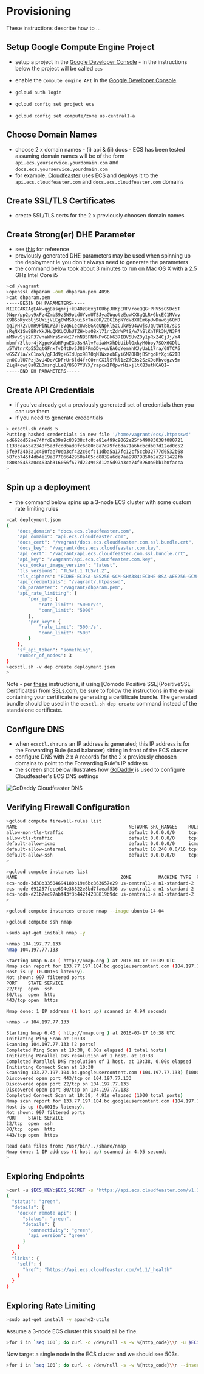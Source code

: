 # Provisioning

These instructions describe how to ...

## Setup Google Compute Engine Project

* setup a project in the
[Google Developer Console](https://console.developers.google.com/project) - in
the instructions below the project will be called ```ecs```

* enable the ```compute engine API``` in
the [Google Developer Console](https://console.developers.google.com/project)

* ```gcloud auth login```

* ```gcloud config set project ecs```

* ```gcloud config set compute/zone us-central1-a```

## Choose Domain Names

* choose 2 x domain names - (i) api & (ii) docs - ECS has been tested
assuming domain names will be of the form ```api.ecs.yourservice.yourdomain.com```
and ```docs.ecs.yourservice.yourdmain.com```
* for example, [Cloudfeaster](https://github.com/simonsdave/cloudfeaster)
uses ECS and deploys it to
the ```api.ecs.cloudfeaster.com``` and ```docs.ecs.cloudfeaster.com```
domains

## Create SSL/TLS Certificates

* create SSL/TLS certs for the 2 x previously choosen domain names

## Create Strong(er) DHE Parameter

* see [this](https://raymii.org/s/tutorials/Strong_SSL_Security_On_nginx.html#Forward_Secrecy_&_Diffie_Hellman_Ephemeral_Parameters)
for reference
* previously generated DHE parameters may be used when 
spinning up the deployment ie you don't always need to
generate the parameters
* the command below took about 3 minutes to run on Mac OS X
with a 2.5 GHz Intel Core i5

```bash
>cd /vagrant
>openssl dhparam -out dhparam.pem 4096
>cat dhparam.pem
-----BEGIN DH PARAMETERS-----
MIICCAKCAgEAkwqgBasqm+j+kD4DzB6xgTOUbpJHKpERP/roeQQG+PHV5sGSDc5T
9Ngy/pp2py9xFz4ZmbS9zSW9pLdUYvmUTSJyaGWgotzEuwKX8gQLR+GbcEC1MVwy
X9BSpKyxbUjSUWijVLEg0WMS8pui6rTnk0R/Z0GIbpNYdVdXHEm6pUwDuw6j6QhD
qqIyH72/DmR9PiNLWZJT8Vq6LecUw8EGXqQNpkl5zCukW594wwjsJqUtWtb8/sDs
sRqNX1Sw8BRrXkJHuQKKUCUhUTZH+bsOBxl71ntZdnWPtS/w7hSlKnTPk3M/N3P4
mM9vvSjk2F37vnaWMrs5rkkI7rhNB5FNMkPvGBk637IBV5UvZ0y1pRxZ4CjJj/m4
mbmf/3lkor4jXgpeXVbHPgwEGb3sHAlvFaiaW+XhDbUiblGxkyM0boy7SQX6GDlL
u5TWtnrXp553qtGFnxfvD4tDv5J8SFPmGDy+uVEA6qYemYnKJyUaL17ra/G8TCA6
wGSZYla/xC1nxN/gFJd9g+6IdUpx987OqM1WxzobEyi6MZ0HDjBSfgoHfXgiG2IB
enOCulU7Pzj3vU4Do/CDFrUr6ld4frCOrnCX1lSYkl1zZfC3s2SzX9oRbvdgzv5m
ZiqH+qwj8aOZLDmsngLLe8/8GO7YUYX/rapcw1PQpwrHixjltX83utMCAQI=
-----END DH PARAMETERS-----
```

## Create API Credentials

* if you've already got a previously generated set of credentials then
you can use them
* if you need to generate credentials

```bash
> ecsctl.sh creds 5
Putting hashed credentials in new file '/home/vagrant/ecs/.htpasswd'
ed662dd52ae74ffd8a39a9c83938cfc8:e81e499c9062e25fb49083038f080721
1133cea55a2348f5a3fcddbad0fc6d80:8a7c79fcbda71a6bcbcdb07d12ed0c52
5fe9f24b3a1c460fae70eb3cf422c6ef:11dba5a17fc12cf5ccb32777d6532b68
b87cb745f4db4e19a87706642950a405:d8839a6de7aa99879850b2a2271422fb
c808e5453a0c463ab316056f677d2249:8d12a5d97a3ca74f0260a0bb1b0facca
>
```

## Spin up a deployment

* the command below spins up a 3-node ECS cluster
  with some custom rate limiting rules

```bash
>cat deployment.json
{
    "docs_domain": "docs.ecs.cloudfeaster.com",
    "api_domain": "api.ecs.cloudfeaster.com",
    "docs_cert": "/vagrant/docs.ecs.cloudfeaster.com.ssl.bundle.crt",
    "docs_key": "/vagrant/docs.ecs.cloudfeaster.com.key",
    "api_cert": "/vagrant/api.ecs.cloudfeaster.com.ssl.bundle.crt",
    "api_key": "/vagrant/api.ecs.cloudfeaster.com.key",
    "ecs_docker_image_version": "latest",
    "tls_versions": "TLSv1.1 TLSv1.2",
    "tls_ciphers": "ECDHE-ECDSA-AES256-GCM-SHA384:ECDHE-RSA-AES256-GCM-SHA384:ECDHE-ECDSA-CHACHA20-POLY1305:ECDHE-RSA-CHACHA20-POLY1305:ECDHE-ECDSA-AES128-GCM-SHA256:ECDHE-RSA-AES128-GCM-SHA256:ECDHE-ECDSA-AES256-SHA384:ECDHE-RSA-AES256-SHA384:ECDHE-ECDSA-AES128-SHA256:ECDHE-RSA-AES128-SHA256",
    "api_credentials": "/vagrant/.htpasswd",
    "dh_parameter": "/vagrant/dhparam.pem",
    "api_rate_limiting": {
        "per_ip": {
            "rate_limit": "5000r/s",
            "conn_limit": "5000"
        },
        "per_key": {
            "rate_limit": "500r/s",
            "conn_limit": "500"
        }
    },
    "sf_api_token": "something",
    "number_of_nodes": 3
}
>ecsctl.sh -v dep create deployment.json
>
```

Note - per [these](https://support.comodo.com/index.php?/Knowledgebase/Article/View/789/0/certificate-installation-nginx)
instructions, if using [Comodo Positive SSL](PositiveSSL Certificates) from [SSLs.com](https://www.ssls.com/), be sure
to follow the instructions in the e-mail containing your certificate re generating a certificate bundle. The generated bundle
should be used in the ```ecsctl.sh dep create``` command instead of the standalone certificate.

## Configure DNS

* when ```ecsctl.sh``` runs an IP address is generated; this IP
address is for the Forwarding Rule (load balancer) sitting in
front of the ECS cluster
* configure DNS with 2 x A records for the 2 x previously choosen
domains to point to the Forwarding Rule's IP address
* the screen shot below illustrates how [GoDaddy](https://www.godaddy.com/)
is used to configure Cloudfeaster's ECS DNS settings 

![GoDaddy Cloudfeaster DNS](images/godaddy-cloudfeaster.png)

## Verifying Firewall Configuration

```bash
>gcloud compute firewall-rules list
NAME                                         NETWORK SRC_RANGES    RULES                        SRC_TAGS TARGET_TAGS
allow-non-tls-traffic                        default 0.0.0.0/0     tcp:80                                node
allow-tls-traffic                            default 0.0.0.0/0     tcp:443                               node
default-allow-icmp                           default 0.0.0.0/0     icmp
default-allow-internal                       default 10.240.0.0/16 tcp:1-65535,udp:1-65535,icmp
default-allow-ssh                            default 0.0.0.0/0     tcp:22
>
```

```bash
>gcloud compute instances list
NAME                                      ZONE          MACHINE_TYPE  PREEMPTIBLE INTERNAL_IP EXTERNAL_IP     STATUS
ecs-node-3d38b33504694180b19e6bc863657e29 us-central1-a n1-standard-2             10.240.0.2  104.197.39.251  RUNNING
ecs-node-691257fece694e38822e8bd7faeaf536 us-central1-a n1-standard-2             10.240.0.4  104.197.233.110 RUNNING
ecs-node-e21b7ec97abf43f3b442f4288819b9dc us-central1-a n1-standard-2             10.240.0.3  104.197.77.133  RUNNING
>
```

```bash
>gcloud compute instances create nmap --image ubuntu-14-04
```

```bash
>gcloud compute ssh nmap
```

```bash
>sudo apt-get install nmap -y
```

```bash
>nmap 104.197.77.133
nmap 104.197.77.133

Starting Nmap 6.40 ( http://nmap.org ) at 2016-03-17 10:39 UTC
Nmap scan report for 133.77.197.104.bc.googleusercontent.com (104.197.77.133)
Host is up (0.0016s latency).
Not shown: 997 filtered ports
PORT    STATE SERVICE
22/tcp  open  ssh
80/tcp  open  http
443/tcp open  https

Nmap done: 1 IP address (1 host up) scanned in 4.94 seconds
```

```bash
>nmap -v 104.197.77.133

Starting Nmap 6.40 ( http://nmap.org ) at 2016-03-17 10:38 UTC
Initiating Ping Scan at 10:38
Scanning 104.197.77.133 [2 ports]
Completed Ping Scan at 10:38, 0.00s elapsed (1 total hosts)
Initiating Parallel DNS resolution of 1 host. at 10:38
Completed Parallel DNS resolution of 1 host. at 10:38, 0.00s elapsed
Initiating Connect Scan at 10:38
Scanning 133.77.197.104.bc.googleusercontent.com (104.197.77.133) [1000 ports]
Discovered open port 443/tcp on 104.197.77.133
Discovered open port 22/tcp on 104.197.77.133
Discovered open port 80/tcp on 104.197.77.133
Completed Connect Scan at 10:38, 4.91s elapsed (1000 total ports)
Nmap scan report for 133.77.197.104.bc.googleusercontent.com (104.197.77.133)
Host is up (0.0016s latency).
Not shown: 997 filtered ports
PORT    STATE SERVICE
22/tcp  open  ssh
80/tcp  open  http
443/tcp open  https

Read data files from: /usr/bin/../share/nmap
Nmap done: 1 IP address (1 host up) scanned in 4.95 seconds
>
```

## Exploring Endpoints

```bash
>curl -u $ECS_KEY:$ECS_SECRET -s 'https://api.ecs.cloudfeaster.com/v1.1/_health?quick=false' | jq
{
  "status": "green",
  "details": {
    "docker remote api": {
      "status": "green",
      "details": {
        "connectivity": "green",
        "api version": "green"
      }
    }
  },
  "links": {
    "self": {
      "href": "https://api.ecs.cloudfeaster.com/v1.1/_health"
    }
  }
}
```

## Exploring Rate Limiting

```bash
>sudo apt-get install -y apache2-utils
```

Assume a 3-node ECS cluster this should all be fine.

```bash
>for i in `seq 100`; do curl -o /dev/null -s -w %{http_code}\\n -u $ECS_KEY:$ECS_SECRET -s 'https://api.ecs.cloudfeaster.com/v1.1/_noop'; done
```

Now target a single node in the ECS cluster and we should see 503s.

```bash
>for i in `seq 100`; do curl -o /dev/null -s -w %{http_code}\\n --insecure -u $ECS_KEY:$ECS_SECRET -H 'Host: api.ecs.cloudfeaster.com' 'https://104.197.39.251/v1.1/_noop'; done
```
